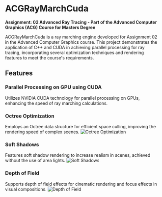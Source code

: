 # ACGRayMarchCuda
**Assignment: 02 Advanced Ray Tracing - Part of the Advanced Computer Graphics (ACG) Course for Masters Degree**

ACGRayMarchCuda is a ray marching engine developed for Assignment 02 in the Advanced Computer Graphics course. This project demonstrates the application of C++ and CUDA in achieving parallel processing for ray tracing, incorporating several optimization techniques and rendering features to meet the course's requirements.

## Features

### Parallel Processing on GPU using CUDA
Utilizes NVIDIA CUDA technology for parallel processing on GPUs, enhancing the speed of ray marching calculations.

### Octree Optimization
Employs an Octree data structure for efficient space culling, improving the rendering speed of complex scenes.
![Octree Optimization](https://private-user-images.githubusercontent.com/8240578/307555018-ff09b572-ddf4-465e-a858-5df9406e3702.png)

### Soft Shadows
Features soft shadow rendering to increase realism in scenes, achieved without the use of area lights.
![Soft Shadows](https://private-user-images.githubusercontent.com/8240578/307555028-d8900051-fc10-4c88-9036-16b986e975e3.png)

### Depth of Field
Supports depth of field effects for cinematic rendering and focus effects in visual compositions.
![Depth of Field](https://private-user-images.githubusercontent.com/8240578/307555090-2255bd7d-ebc5-4736-857a-7ee9d4ab1e31.png)
